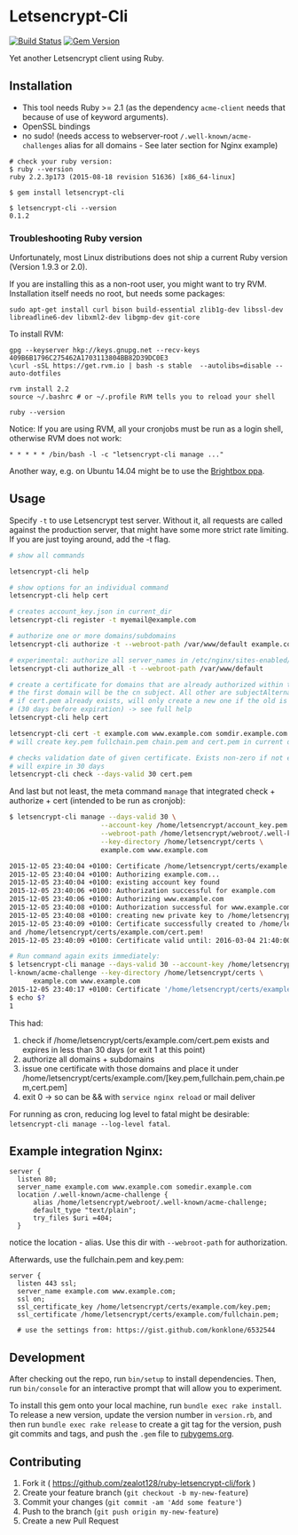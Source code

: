 # Letsencrypt-Cli

[![Build Status](https://travis-ci.org/zealot128/ruby-letsencrypt-cli.svg?branch=travis)](https://travis-ci.org/zealot128/ruby-letsencrypt-cli)
[![Gem Version](https://badge.fury.io/rb/letsencrypt-cli.svg)](https://badge.fury.io/rb/letsencrypt-cli)

Yet another Letsencrypt client using Ruby.

## Installation

* This tool needs Ruby >= 2.1 (as the dependency ``acme-client`` needs that because of use of keyword arguments).
* OpenSSL bindings
* no sudo! (needs access to webserver-root ``/.well-known/acme-challenges`` alias for all domains - See later section for Nginx example)

```
# check your ruby version:
$ ruby --version
ruby 2.2.3p173 (2015-08-18 revision 51636) [x86_64-linux]

$ gem install letsencrypt-cli

$ letsencrypt-cli --version
0.1.2
```

### Troubleshooting Ruby version

Unfortunately, most Linux distributions does not ship a current Ruby version (Version 1.9.3 or 2.0).

If you are installing this as a non-root user, you might want to try RVM. Installation itself needs no root, but needs some packages:

```
sudo apt-get install curl bison build-essential zlib1g-dev libssl-dev libreadline6-dev libxml2-dev libgmp-dev git-core
```

To install RVM:

```
gpg --keyserver hkp://keys.gnupg.net --recv-keys 409B6B1796C275462A1703113804BB82D39DC0E3
\curl -sSL https://get.rvm.io | bash -s stable  --autolibs=disable --auto-dotfiles

rvm install 2.2
source ~/.bashrc # or ~/.profile RVM tells you to reload your shell

ruby --version
```

Notice: If you are using RVM, all your cronjobs must be run as a login shell, otherwise RVM does not work:

```cron
* * * * * /bin/bash -l -c "letsencrypt-cli manage ..."
```

Another way, e.g. on Ubuntu 14.04 might be to use the [Brightbox ppa](https://www.brightbox.com/blog/2015/01/05/ruby-2-2-0-packages-for-ubuntu/).

## Usage

Specify ``-t`` to use Letsencrypt test server. Without it, all requests are called against the production server, that might have some more strict rate limiting. If you are just toying around, add the -t flag.

```bash
# show all commands

letsencrypt-cli help

# show options for an individual command
letsencrypt-cli help cert

# creates account_key.json in current_dir
letsencrypt-cli register -t myemail@example.com

# authorize one or more domains/subdomains
letsencrypt-cli authorize -t --webroot-path /var/www/default example.com www.example.com somedir.example.com

# experimental: authorize all server_names in /etc/nginx/sites-enabled/*
letsencrypt-cli authorize_all -t --webroot-path /var/www/default

# create a certificate for domains that are already authorized within the last minutes (1h-2h I think)
# the first domain will be the cn subject. All other are subjectAlternateName
# if cert.pem already exists, will only create a new one if the old is expired
# (30 days before expiration) -> see full help
letsencrypt-cli help cert

letsencrypt-cli cert -t example.com www.example.com somdir.example.com
# will create key.pem fullchain.pem chain.pem and cert.pem in current directory

# checks validation date of given certificate. Exists non-zero if not exists or
# will expire in 30 days
letsencrypt-cli check --days-valid 30 cert.pem
```


And last but not least, the meta command ``manage`` that integrated check + authorize + cert (intended to be run as cronjob):

```bash
$ letsencrypt-cli manage --days-valid 30 \
                       --account-key /home/letsencrypt/account_key.pem \
                       --webroot-path /home/letsencrypt/webroot/.well-known/acme-challenge \
                       --key-directory /home/letsencrypt/certs \
                       example.com www.example.com

2015-12-05 23:40:04 +0100: Certificate /home/letsencrypt/certs/example.com/cert.pem does not exists
2015-12-05 23:40:04 +0100: Authorizing example.com...
2015-12-05 23:40:04 +0100: existing account key found
2015-12-05 23:40:06 +0100: Authorization successful for example.com
2015-12-05 23:40:06 +0100: Authorizing www.example.com
2015-12-05 23:40:08 +0100: Authorization successful for www.example.com
2015-12-05 23:40:08 +0100: creating new private key to /home/letsencrypt/certs/example.com/key.pem...
2015-12-05 23:40:09 +0100: Certificate successfully created to /home/letsencrypt/certs/example.com/fullchain.pem /home/letsencrypt/certs/example.com/chain.pem
and /home/letsencrypt/certs/example.com/cert.pem!
2015-12-05 23:40:09 +0100: Certificate valid until: 2016-03-04 21:40:00 UTC

# Run command again exits immediately:
$ letsencrypt-cli manage --days-valid 30 --account-key /home/letsencrypt/account_key.pem --webroot-path /home/letsencrypt/webroot/.wel
l-known/acme-challenge --key-directory /home/letsencrypt/certs \
      example.com www.example.com
2015-12-05 23:40:17 +0100: Certificate '/home/letsencrypt/certs/example.com/cert.pem' valid until 2016-03-04.
$ echo $?
1
```

This had:

1. check if /home/letsencrypt/certs/example.com/cert.pem exists and expires in less than 30 days (or exit 1 at this point)
2. authorize all domains + subdomains
3. issue one certificate with those domains and place it under /home/letsencrypt/certs/example.com/[key.pem,fullchain.pem,chain.pem,cert.pem]
4. exit 0 -> so can be && with ``service nginx reload`` or mail deliver

For running as cron, reducing log level to fatal might be desirable: ``letsencrypt-cli manage --log-level fatal``.

## Example integration Nginx:

```nginx
server {
  listen 80;
  server_name example.com www.example.com somedir.example.com
  location /.well-known/acme-challenge {
	  alias /home/letsencrypt/webroot/.well-known/acme-challenge;
	  default_type "text/plain";
	  try_files $uri =404;
  }
```

notice the location - alias. Use this dir with ``--webroot-path`` for authorization.

Afterwards, use the fullchain.pem and key.pem:

```nginx
server {
  listen 443 ssl;
  server_name example.com www.example.com;
  ssl on;
  ssl_certificate_key /home/letsencrypt/certs/example.com/key.pem;
  ssl_certificate /home/letsencrypt/certs/example.com/fullchain.pem;

  # use the settings from: https://gist.github.com/konklone/6532544
```

## Development

After checking out the repo, run `bin/setup` to install dependencies. Then, run `bin/console` for an interactive prompt that will allow you to experiment.

To install this gem onto your local machine, run `bundle exec rake install`. To release a new version, update the version number in `version.rb`, and then run `bundle exec rake release` to create a git tag for the version, push git commits and tags, and push the `.gem` file to [rubygems.org](https://rubygems.org).

## Contributing

1. Fork it ( https://github.com/zealot128/ruby-letsencrypt-cli/fork )
2. Create your feature branch (`git checkout -b my-new-feature`)
3. Commit your changes (`git commit -am 'Add some feature'`)
4. Push to the branch (`git push origin my-new-feature`)
5. Create a new Pull Request
